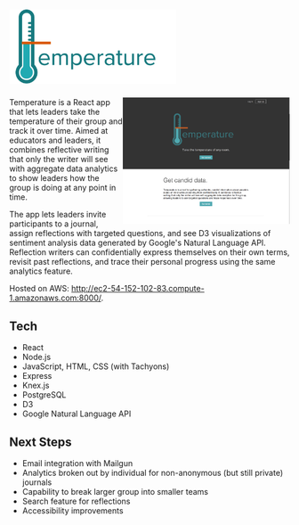 # <img src="public/images/temperature-logo.png" width="300" alt="logo">

<img src="public/images/screenshot-landing.jpg" width="300" align="right" alt="screenshot">

Temperature is a React app that lets leaders take the temperature of their group and track it over time. Aimed at educators and leaders, it combines reflective writing that only the writer will see with aggregate data analytics to show leaders how the group is doing at any point in time.

The app lets leaders invite participants to a journal, assign reflections with targeted questions, and see D3 visualizations of sentiment analysis data generated by Google's Natural Language API. Reflection writers can confidentially express themselves on their own terms, revisit past reflections, and trace their personal progress using the same analytics feature.

Hosted on AWS: http://ec2-54-152-102-83.compute-1.amazonaws.com:8000/.

## Tech
* React
* Node.js
* JavaScript, HTML, CSS (with Tachyons)
* Express
* Knex.js
* PostgreSQL
* D3
* Google Natural Language API

## Next Steps
* Email integration with Mailgun
* Analytics broken out by individual for non-anonymous (but still private) journals
* Capability to break larger group into smaller teams
* Search feature for reflections
* Accessibility improvements
